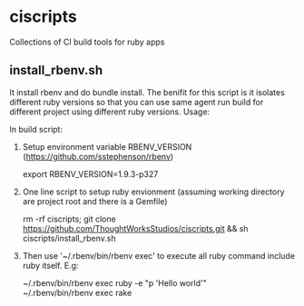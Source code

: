 ciscripts
=========

Collections of CI build tools for ruby apps


install_rbenv.sh
----
It install rbenv and do bundle install. The benifit for this script is it isolates different ruby versions so that you can use same agent run build for different project using different ruby versions.
Usage:

In build script:

1) Setup environment variable RBENV_VERSION (https://github.com/sstephenson/rbenv)
    
    export RBENV_VERSION=1.9.3-p327
    
2) One line script to setup ruby envionment (assuming working directory are project root and there is a Gemfile)
    
    rm -rf ciscripts; git clone https://github.com/ThoughtWorksStudios/ciscripts.git && sh ciscripts/install_rbenv.sh

3) Then use  '~/.rbenv/bin/rbenv exec' to execute all ruby command include ruby itself. E.g:
     
    ~/.rbenv/bin/rbenv exec ruby -e "p 'Hello world'"    
    ~/.rbenv/bin/rbenv exec rake
     

